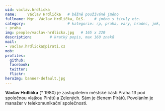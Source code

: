 ```yaml
---
uid: vaclav.hrdlicka
name:     Václav Hrdlička  	# běžně používáné jméno
fullname: Mgr. Václav Hrdlička, DiS.	# jméno s tituly etc.
category:                 	# kategorie: rp, praha, vary, hradec, jmk, senat
- praha
img: people/vaclav-hrdlicka.jpg   # 165 x 220
description:     	# kratký popis, max 160 znaků
mail:
- vaclav.hrdlicka@pirati.cz
mob:
profiles:
  github:       
  facebook: 
  twitter: 		  
  flickr:		  
heroImg: banner-default.jpg  
---
```


**Václav Hrdlička** (* 1980) je zastupitelem městské části Praha 13 pod společnou vlajkou Pirátů a Zelených. Sám je členem Pirátů. Povoláním je manažer v telekomunikační společnosti.
